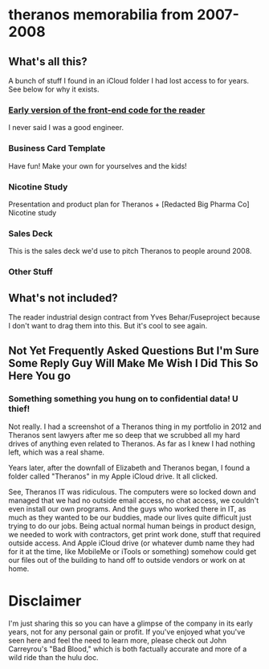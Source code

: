 # theranos memorabilia from 2007-2008

## What's all this?

A bunch of stuff I found in an iCloud folder I had lost access to for years. See below for why it exists.

### [Early version of the front-end code for the reader](https://github.com/jkmaxwell/theranos/tree/main/reader/Code%20Archive/UI)
I never said I was a good engineer. 

### Business Card Template
Have fun! Make your own for yourselves and the kids!

### Nicotine Study
Presentation and product plan for Theranos + [Redacted Big Pharma Co] Nicotine study

### Sales Deck
This is the sales deck we'd use to pitch Theranos to people around 2008.

### Other Stuff

## What's not included?
The reader industrial design contract from Yves Behar/Fuseproject because I don't want to drag them into this. But it's cool to see again.

## Not Yet Frequently Asked Questions But I'm Sure Some Reply Guy Will Make Me Wish I Did This So Here You go

### Something something you hung on to confidential data! U thief!

Not really. I had a screenshot of a Theranos thing in my portfolio in 2012 and Theranos sent lawyers after me so deep that we scrubbed all my hard drives of anything even related to Theranos. As far as I knew I had nothing left, which was a real shame.

Years later, after the downfall of Elizabeth and Theranos began, I found a folder called "Theranos" in my Apple iCloud drive. It all clicked.

See, Theranos IT was ridiculous. The computers were so locked down and managed that we had no outside email access, no chat access, we couldn't even install our own programs. And the guys who worked there in IT, as much as they wanted to be our buddies, made our lives quite difficult just trying to do our jobs. Being actual normal human beings in product design, we needed to work with contractors, get print work done, stuff that required outside access. And Apple iCloud drive (or whatever dumb name they had for it at the time, like MobileMe or iTools or something) somehow could get our files out of the building to hand off to outside vendors or work on at home.

# Disclaimer

I'm just sharing this so you can have a glimpse of the company in its early years, not for any personal gain or profit. If you've enjoyed what you've seen here and feel the need to learn more, please check out John Carreyrou's "Bad Blood," which is both factually accurate and more of a wild ride than the hulu doc.
